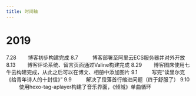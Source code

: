 ```yaml
---
title: 时间轴
---
```


# 2019
7.28 &#8194;&#8194;&#8194;&#8194;博客初步构建完成
8.7  &#8194;&#8194;&#8194;&#8194;&#8194;博客部署至阿里云ECS服务器并对外开放
8.13 &#8194;&#8194;&#8194;&#8194;博客评论系统、留言页面通过Valine构建完成
8.29 &#8194;&#8194;&#8194;&#8194;博客图床使用七牛云构建完成，从此之后可以在博文、相册中添加图片
9.1  &#8194;&#8194;&#8194;&#8194;&#8194;写完“读里尔克《给青年诗人的十封信》”
9.9   &#8194;&#8194;&#8194;&#8194;&#8194;解决了段落首行缩进问题（终于舒服了）
9.10 &#8194;&#8194;&#8194;&#8194;&#8194;使用hexo-tag-aplayer构建了音乐界面，《倾城》单曲循环

